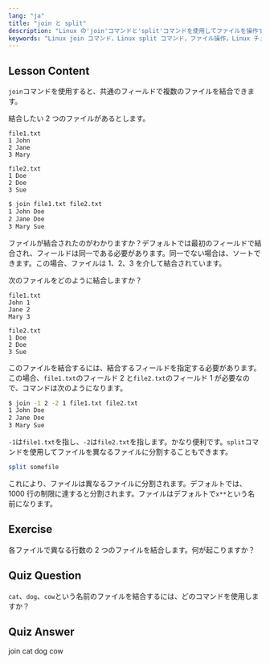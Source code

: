 ```yaml
---
lang: "ja"
title: "join と split"
description: "Linux の'join'コマンドと'split'コマンドを使用してファイルを操作する方法を学びます。共通のフィールドでファイルを結合し、大きなファイルを効率的に分割する方法を理解します。実用的な例とヒントを得られます。"
keywords: "Linux join コマンド，Linux split コマンド，ファイル操作，Linux チュートリアル，コマンドライン，初心者 Linux, Linux ガイド"
---
```


## Lesson Content

`join`コマンドを使用すると、共通のフィールドで複数のファイルを結合できます。

結合したい 2 つのファイルがあるとします。

```plaintext
file1.txt
1 John
2 Jane
3 Mary

file2.txt
1 Doe
2 Doe
3 Sue
```

```bash
$ join file1.txt file2.txt
1 John Doe
2 Jane Doe
3 Mary Sue
```

ファイルが結合されたのがわかりますか？デフォルトでは最初のフィールドで結合され、フィールドは同一である必要があります。同一でない場合は、ソートできます。この場合、ファイルは 1、2、3 を介して結合されています。

次のファイルをどのように結合しますか？

```plaintext
file1.txt
John 1
Jane 2
Mary 3

file2.txt
1 Doe
2 Doe
3 Sue
```

このファイルを結合するには、結合するフィールドを指定する必要があります。この場合、`file1.txt`のフィールド 2 と`file2.txt`のフィールド 1 が必要なので、コマンドは次のようになります。

```bash
$ join -1 2 -2 1 file1.txt file2.txt
1 John Doe
2 Jane Doe
3 Mary Sue
```

`-1`は`file1.txt`を指し、`-2`は`file2.txt`を指します。かなり便利です。`split`コマンドを使用してファイルを異なるファイルに分割することもできます。

```bash
split somefile
```

これにより、ファイルは異なるファイルに分割されます。デフォルトでは、1000 行の制限に達すると分割されます。ファイルはデフォルトで`x**`という名前になります。

## Exercise

各ファイルで異なる行数の 2 つのファイルを結合します。何が起こりますか？

## Quiz Question

`cat`、`dog`、`cow`という名前のファイルを結合するには、どのコマンドを使用しますか？

## Quiz Answer

join cat dog cow
